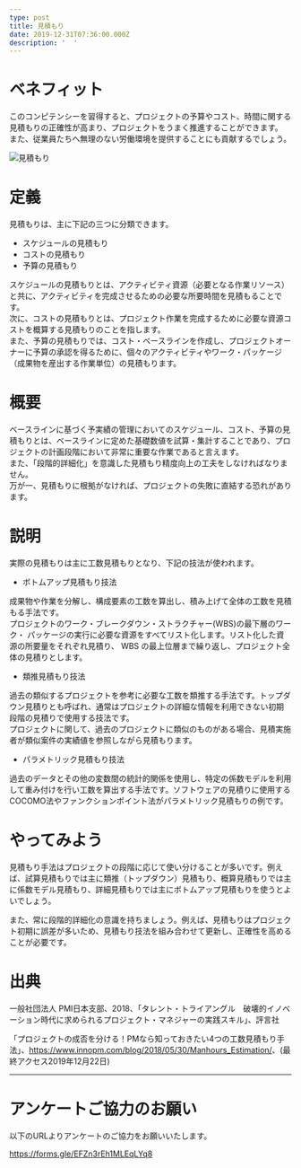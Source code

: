 ```yaml
---
type: post
title: 見積もり
date: 2019-12-31T07:36:00.000Z
description: '  '
---
```

# ベネフィット

このコンピテンシーを習得すると、プロジェクトの予算やコスト、時間に関する見積もりの正確性が高まり、プロジェクトをうまく推進することができます。\
また、従業員たちへ無理のない労働環境を提供することにも貢献するでしょう。

![見積もり](/img/見積もり.png "見積もり")

# 定義

見積もりは、主に下記の三つに分類できます。

* スケジュールの見積もり
* コストの見積もり
* 予算の見積もり

スケジュールの見積もりとは、アクティビティ資源（必要となる作業リソース）と共に、アクティビティを完成させるための必要な所要時間を見積もることです。\
次に、コストの見積もりとは、プロジェクト作業を完成するために必要な資源コストを概算する見積もりのことを指します。\
また、予算の見積もりでは、コスト・ベースラインを作成し、プロジェクトオーナーに予算の承認を得るために、個々のアクティビティやワーク・パッケージ（成果物を産出する作業単位）の見積もります。

# 概要

ベースラインに基づく予実績の管理においてのスケジュール、コスト、予算の見積もりとは、ベースラインに定めた基礎数値を試算・集計することであり、プロジェクトの計画段階において非常に重要な作業であると言えます。\
また、「段階的詳細化」を意識した見積もり精度向上の工夫をしなければなりません。\
万が一、見積もりに根拠がなければ、プロジェクトの失敗に直結する恐れがあります。

# 説明

実際の見積もりは主に工数見積もりとなり、下記の技法が使われます。

* ボトムアップ見積もり技法

成果物や作業を分解し、構成要素の工数を算出し、積み上げて全体の工数を見積もる手法です。\
プロジェクトのワーク・ブレークダウン・ストラクチャー(WBS)の最下層のワーク・ パッケージの実行に必要な資源をすべてリスト化します。リスト化した資源の所要量をそれぞれ見積り、 WBS の最上位層まで繰り返し、プロジェクト全体の見積りとします。

* 類推見積もり技法

過去の類似するプロジェクトを参考に必要な工数を類推する手法です。トップダウン見積りとも呼ばれ、通常はプロジェクトの詳細な情報を利用できない初期段階の見積りで使用する技法です。\
プロジェクトに関して、過去のプロジェクトに類似のものがある場合、見積実施者が類似案件の実績値を参照しながら見積もります。

* パラメトリック見積もり技法

過去のデータとその他の変数間の統計的関係を使用し、特定の係数モデルを利用して重み付けを行い工数を算出する手法です。ソフトウェアの見積りに使用するCOCOMO法やファンクションポイント法がパラメトリック見積もりの例です。

# やってみよう

見積もり手法はプロジェクトの段階に応じて使い分けることが多いです。例えば、試算見積もりでは主に類推（トップダウン）見積もり、概算見積もりでは主に係数モデル見積もり、詳細見積もりでは主にボトムアップ見積もりを使うとよいでしょう。

また、常に段階的詳細化の意識を持ちましょう。例えば、見積もりはプロジェクト初期に誤差が多いため、見積もり技法を組み合わせて更新し、正確性を高めることが必要です。

# 出典

一般社団法人 PMI日本支部、2018、「タレント・トライアングル　破壊的イノベーション時代に求められるプロジェクト・マネジャーの実践スキル」、評言社

「プロジェクトの成否を分ける！PMなら知っておきたい4つの工数見積もり手法」、<https://www.innopm.com/blog/2018/05/30/Manhours_Estimation/>、(最終アクセス2019年12月22日)

---

# アンケートご協力のお願い

以下のURLよりアンケートのご協力をお願いいたします。

https://forms.gle/EFZn3rEh1MLEqLYq8
